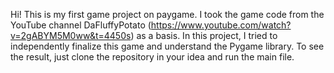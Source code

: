 Hi! This is my first game project on paygame. 
I took the game code from the YouTube channel DaFluffyPotato (https://www.youtube.com/watch?v=2gABYM5M0ww&t=4450s) as a basis.
In this project, I tried to independently finalize this game and understand the Pygame library. To see the result, just clone the repository in your idea and run the main file.
